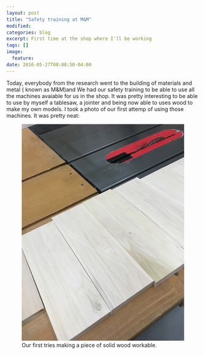 ```yaml
---
layout: post
title: "Safety training at M&M"
modified:
categories: blog
excerpt: First time at the shop where I'll be working
tags: []
image:
  feature:
date: 2016-05-27T08:08:50-04:00
---
```

Today, everybody from the research went to the building of materials and metal ( known as M&M)and We had our safety training to be able to use all the machines avaiable for us in the shop. It was pretty interesting to be able to use by myself a tablesaw, a jointer and being now able to uses wood to make my own models.
I took a photo of our first attemp of using those machines. It was pretty neat:

<figure>
	<img src="/images/IMG_1164.JPG" alt="image">
	<figcaption> Our first tries making a piece of solid wood workable.</figcaption>
</figure>
